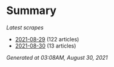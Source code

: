 # Summary
*Latest scrapes*
* [2021-08-29](https://github.com/nuuuwan/news_lk/blob/data/news_lk.2021-08-29.json) (122 articles)
* [2021-08-30](https://github.com/nuuuwan/news_lk/blob/data/news_lk.2021-08-30.json) (13 articles)

*Generated at 03:08AM, August 30, 2021*